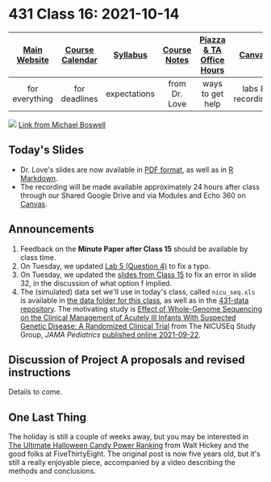 # 431 Class 16: 2021-10-14

[Main Website](https://thomaselove.github.io/431/) | [Course Calendar](https://thomaselove.github.io/431/calendar.html) | [Syllabus](https://thomaselove.github.io/431-2021-syllabus/) | [Course Notes](https://thomaselove.github.io/431-notes/) | [Piazza & TA Office Hours](https://thomaselove.github.io/431/contact.html) | [Canvas](https://canvas.case.edu) | [Data and Code](https://github.com/THOMASELOVE/431-data)
:-----------: | :--------------: | :----------: | :---------: | :-------------: | :-----------: | :------------:
for everything | for deadlines | expectations | from Dr. Love | ways to get help | labs & recordings | for downloads

![](https://github.com/THOMASELOVE/431-2021/blob/main/classes/class16/images/boswell.jpg) [Link from Michael Boswell](https://twitter.com/VreemdeSiekteDr/status/1443981818735247361)

## Today's Slides

- Dr. Love's slides are now available in [PDF format](https://github.com/THOMASELOVE/431-2021/blob/main/classes/class16/431-class16-slides.pdf), as well as in [R Markdown](https://github.com/THOMASELOVE/431-2021/blob/main/classes/class16/431-class16-slides.Rmd).
- The recording will be made available approximately 24 hours after class through our Shared Google Drive and via Modules and Echo 360 on [Canvas](https://canvas.case.edu).

## Announcements

1. Feedback on the **Minute Paper after Class 15** should be available by class time.
2. On Tuesday, we updated [Lab 5 (Question 4)](https://github.com/THOMASELOVE/431-2021/tree/main/labs/lab05) to fix a typo.
3. On Tuesday, we updated the [slides from Class 15](https://github.com/THOMASELOVE/431-2021/tree/main/classes/class15) to fix an error in slide 32, in the discussion of what option f implied.
4. The (simulated) data set we'll use in today's class, called `nicu_seq.xls` is available in [the data folder for this class](https://github.com/THOMASELOVE/431-2021/tree/main/classes/class16/data), as well as in the [431-data repository](https://github.com/THOMASELOVE/431-data). The motivating study is [Effect of Whole-Genome Sequencing on the Clinical Management of Acutely Ill Infants With Suspected Genetic Disease: A Randomized Clinical Trial](https://github.com/THOMASELOVE/431-2021/blob/main/classes/class16/NICUseq_Study_JAMA_Peds_2021-09-27.pdf) from The NICUSEq Study Group, *JAMA Pediatrics* [published online 2021-09-22](https://jamanetwork.com/journals/jamapediatrics/fullarticle/2784261).

## Discussion of Project A proposals and revised instructions

Details to come.

## One Last Thing

The holiday is still a couple of weeks away, but you may be interested in [The Ultimate Halloween Candy Power Ranking](https://fivethirtyeight.com/videos/the-ultimate-halloween-candy-power-ranking/) from Walt Hickey and the good folks at FiveThirtyEight. The original post is now five years old, but it's still a really enjoyable piece, accompanied by a video describing the methods and conclusions.
